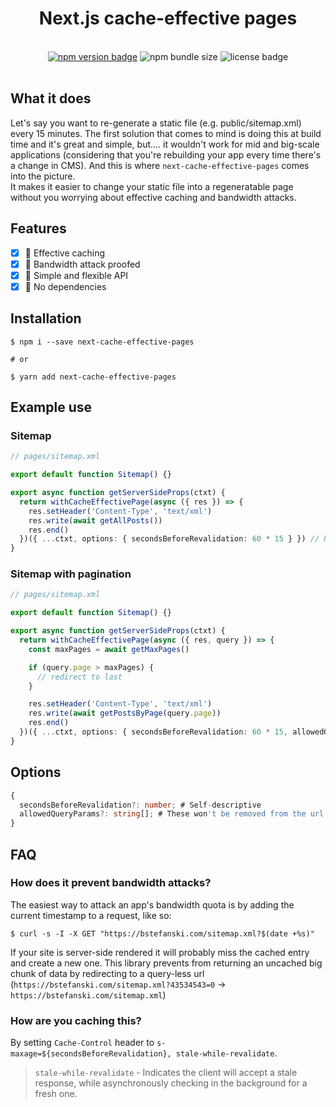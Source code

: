 <div align="center">
  <h1>Next.js cache-effective pages</h1>
  <br />
</div>

<div align="center">
  <a href="https://www.npmjs.com/package/next-cache-effective-pages"><img alt="npm version badge" src="https://img.shields.io/npm/v/next-cache-effective-pages"></a>  
  <img alt="npm bundle size" src="https://img.shields.io/bundlephobia/min/next-cache-effective-pages">
  <img alt="license badge" src="https://img.shields.io/npm/l/next-cache-effective-pages">
</div>

<br />

## What it does

Let's say you want to re-generate a static file (e.g. public/sitemap.xml) every 15 minutes.
The first solution that comes to mind is doing this at build time and it's great and simple, but.... it wouldn't work for mid and big-scale applications (considering that you're rebuilding your app every time there's a change in CMS).
And this is where `next-cache-effective-pages` comes into the picture.  
It makes it easier to change your static file into a regeneratable page without you worrying about effective caching and bandwidth attacks.

## Features

- [x] 🙉 Effective caching
- [x] 🚚 Bandwidth attack proofed
- [x] 🤠 Simple and flexible API
- [x] 🐄 No dependencies

## Installation

```
$ npm i --save next-cache-effective-pages

# or

$ yarn add next-cache-effective-pages
```

## Example use

### Sitemap

```typescript
// pages/sitemap.xml

export default function Sitemap() {}

export async function getServerSideProps(ctxt) {
  return withCacheEffectivePage(async ({ res }) => {
    res.setHeader('Content-Type', 'text/xml')
    res.write(await getAllPosts())
    res.end()
  })({ ...ctxt, options: { secondsBeforeRevalidation: 60 * 15 } }) // Re-generate the page every 15 minutes
}
```

### Sitemap with pagination

```typescript
// pages/sitemap.xml

export default function Sitemap() {}

export async function getServerSideProps(ctxt) {
  return withCacheEffectivePage(async ({ res, query }) => {
    const maxPages = await getMaxPages()

    if (query.page > maxPages) {
      // redirect to last
    }

    res.setHeader('Content-Type', 'text/xml')
    res.write(await getPostsByPage(query.page))
    res.end()
  })({ ...ctxt, options: { secondsBeforeRevalidation: 60 * 15, allowedQueryParams: ['page'] } }) // You can whitelist a query parameter
}
```

## Options

```typescript
{
  secondsBeforeRevalidation?: number; # Self-descriptive
  allowedQueryParams?: string[]; # These won't be removed from the url while redirecting
}
```

## FAQ

### How does it prevent bandwidth attacks?

The easiest way to attack an app's bandwidth quota is by adding the current timestamp to a request, like so:

```
$ curl -s -I -X GET "https://bstefanski.com/sitemap.xml?$(date +%s)"
```

If your site is server-side rendered it will probably miss the cached entry and create a new one.
This library prevents from returning an uncached big chunk of data by redirecting to a query-less url (`https://bstefanski.com/sitemap.xml?43534543=0` -> `https://bstefanski.com/sitemap.xml`)

### How are you caching this?

By setting `Cache-Control` header to `s-maxage=${secondsBeforeRevalidation}, stale-while-revalidate`.

> `stale-while-revalidate` - Indicates the client will accept a stale response, while asynchronously checking in the background for a fresh one.
